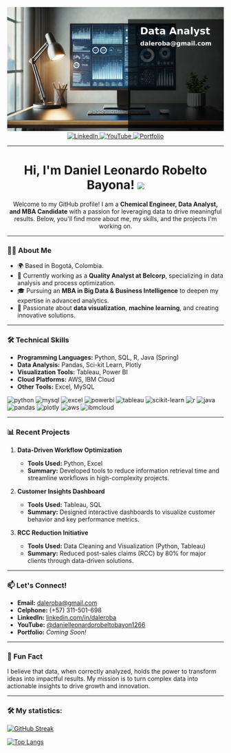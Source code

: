 <div id="header" align="center">
  <img decoding="async" src="https://raw.githubusercontent.com/Itakyo/Coursera-Homeworks/refs/heads/main/LinkedIn_Banner_Adjusted.png" width="800"  hight= "300" alt="Daniel Leonardo Robelto Bayona - Data Analyst"/>
</div>

<div id="badges" align="center">
  <a href="https://www.linkedin.com/in/daleroba/">
    <img src="https://img.shields.io/badge/LinkedIn-0077B5?style=for-the-badge&logo=linkedin&logoColor=white" alt="LinkedIn"/>
  </a>
  <a href="https://www.youtube.com/@danielleonardorobeltobayon1266">
    <img src="https://img.shields.io/badge/YouTube-FF0000?style=for-the-badge&logo=youtube&logoColor=white" alt="YouTube"/>
  </a>
  <a href="#">
    <img src="https://img.shields.io/badge/Portfolio-000000?style=for-the-badge&logo=githubpages&logoColor=white" alt="Portfolio"/>
  </a>
</div>


---

<h1 align="center">
  Hi, I'm Daniel Leonardo Robelto Bayona!
  <img decoding="async" src="https://media.giphy.com/media/hvRJCLFzcasrR4ia7z/giphy.gif" width="30px"/>
</h1>

<p align="center">
  Welcome to my GitHub profile! I am a <strong>Chemical Engineer, Data Analyst, and MBA Candidate</strong> with a passion for leveraging data to drive meaningful results. Below, you'll find more about me, my skills, and the projects I'm working on.
</p>

---

### 👨‍💻 About Me
- 🌍 Based in Bogotá, Colombia.
- 💼 Currently working as a **Quality Analyst at Belcorp**, specializing in data analysis and process optimization.
- 🎓 Pursuing an **MBA in Big Data & Business Intelligence** to deepen my expertise in advanced analytics.
- 🌟 Passionate about **data visualization**, **machine learning**, and creating innovative solutions.

---

### 🛠️ Technical Skills
- **Programming Languages:** Python, SQL, R, Java (Spring)
- **Data Analysis:** Pandas, Sci-kit Learn, Plotly
- **Visualization Tools:** Tableau, Power BI
- **Cloud Platforms:** AWS, IBM Cloud
- **Other Tools:** Excel, MySQL

<div id="header" align="left">
    <img decoding="async" src="https://img.shields.io/badge/Python-3776AB?style=for-the-badge&logo=python&logoColor=white" alt="python"/>
    <img decoding="async" src="https://img.shields.io/badge/MySQL-4479A1?style=for-the-badge&logo=mysql&logoColor=white" alt="mysql"/>
    <img decoding="async" src="https://img.shields.io/badge/Microsoft_Excel-217346?style=for-the-badge&logo=microsoft-excel&logoColor=white" alt="excel"/>
    <img decoding="async" src="https://img.shields.io/badge/Power_BI-F2C811?style=for-the-badge&logo=power-bi&logoColor=white" alt="powerbi"/>
    <img decoding="async" src="https://img.shields.io/badge/Tableau-E97627?style=for-the-badge&logo=tableau&logoColor=white" alt="tableau"/>
    <img decoding="async" src="https://img.shields.io/badge/Scikit--Learn-F7931E?style=for-the-badge&logo=scikit-learn&logoColor=white" alt="scikit-learn"/>
    <img decoding="async" src="https://img.shields.io/badge/R-276DC3?style=for-the-badge&logo=r&logoColor=white" alt="r"/>
    <img decoding="async" src="https://img.shields.io/badge/Java_(Spring)-6DB33F?style=for-the-badge&logo=java&logoColor=white" alt="java"/>
    <img decoding="async" src="https://img.shields.io/badge/Pandas-150458?style=for-the-badge&logo=pandas&logoColor=white" alt="pandas"/>
    <img decoding="async" src="https://img.shields.io/badge/Plotly-3F4F75?style=for-the-badge&logo=plotly&logoColor=white" alt="plotly"/>
    <img decoding="async" src="https://img.shields.io/badge/AWS-232F3E?style=for-the-badge&logo=amazon-aws&logoColor=white" alt="aws"/>
    <img decoding="async" src="https://img.shields.io/badge/IBM_Cloud-1261FE?style=for-the-badge&logo=ibmcloud&logoColor=white" alt="ibmcloud"/>
</div>


---

### 📊 Recent Projects
1. **Data-Driven Workflow Optimization**  
   - **Tools Used:** Python, Excel  
   - **Summary:** Developed tools to reduce information retrieval time and streamline workflows in high-complexity projects.
   
2. **Customer Insights Dashboard**  
   - **Tools Used:** Tableau, SQL  
   - **Summary:** Designed interactive dashboards to visualize customer behavior and key performance metrics.

3. **RCC Reduction Initiative**  
   - **Tools Used:** Data Cleaning and Visualization (Python, Tableau)  
   - **Summary:** Reduced post-sales claims (RCC) by 80% for major clients through data-driven solutions.

---

### 📫 Let's Connect!
- **Email:** daleroba@gmail.com
- **Celphone:** (+57) 311-501-698
- **LinkedIn:** [linkedin.com/in/daleroba](https://www.linkedin.com/in/daleroba/)
- **YouTube:** [@danielleonardorobeltobayon1266](https://www.youtube.com/@danielleonardorobeltobayon1266)
- **Portfolio:** *Coming Soon!*

---

### 🚀 Fun Fact
I believe that data, when correctly analyzed, holds the power to transform ideas into impactful results. My mission is to turn complex data into actionable insights to drive growth and innovation.

---

### :hammer_and_wrench: My statistics:

[![GitHub Streak](http://github-readme-streak-stats.herokuapp.com?user=noelianav91&theme=dark&background=000000)](https://git.io/streak-stats)

[![Top Langs](https://github-readme-stats.vercel.app/api/top-langs/?username=noelianav91&layout=compact&theme=vision-friendly-dark)](https://github.com/anuraghazra/github-readme-stats)
